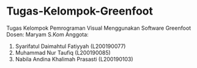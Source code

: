 # Tugas-Kelompok-Greenfoot
Tugas Kelompok Pemrograman Visual Menggunakan Software Greenfoot
Dosen: Maryam S.Kom
Anggota:
1. Syarifatul Daimahtul Fatiyyah (L200190077)
2. Muhammad Nur Taufiq (L200190085)
3. Nabila Andina Khalimah Prasasti (L200190103)
